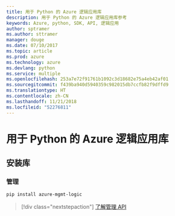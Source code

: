```yaml
---
title: 用于 Python 的 Azure 逻辑应用库
description: 用于 Python 的 Azure 逻辑应用库参考
keywords: Azure, python, SDK, API, 逻辑应用
author: sptramer
ms.author: sttramer
manager: douge
ms.date: 07/10/2017
ms.topic: article
ms.prod: azure
ms.technology: azure
ms.devlang: python
ms.service: multiple
ms.openlocfilehash: 253a7e72f91761b1092c3d18682e75a4eb42af01
ms.sourcegitcommit: f439ba940d5940359c982015db7ccfb82f9dffd9
ms.translationtype: HT
ms.contentlocale: zh-CN
ms.lasthandoff: 11/21/2018
ms.locfileid: "52276811"
---
```

# <a name="azure-logic-apps-libraries-for-python"></a>用于 Python 的 Azure 逻辑应用库

## <a name="install-the-libraries"></a>安装库


### <a name="management"></a>管理

```bash
pip install azure-mgmt-logic
```
> [!div class="nextstepaction"]
> [了解管理 API](/python/api/overview/azure/logicapps/management)